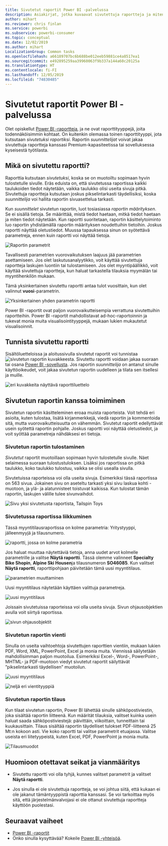 ```yaml
---
title: Sivutetut raportit Power BI -palvelussa
description: Asiakirjat, jotka kuvaavat sivutettuja raportteja ja miten niitä voi tarkastella Power BI-palvelussa
author: mihart
ms.reviewer: chris finlan
ms.service: powerbi
ms.subservice: powerbi-consumer
ms.topic: conceptual
ms.date: 12/02/2019
ms.author: mihart
LocalizationGroup: Common tasks
ms.openlocfilehash: a66189707bc6b688be012eeb59881ce4a8517ea1
ms.sourcegitcommit: e492895259aa39960063f9b337a144a60c20125a
ms.translationtype: HT
ms.contentlocale: fi-FI
ms.lasthandoff: 12/05/2019
ms.locfileid: "74830485"
---
```

# <a name="paginated-reports-in-the-power-bi-service"></a>Sivutetut raportit Power BI -palvelussa
Olet opiskellut [Power BI -raportteja](end-user-reports.md), ja ne ovat raporttityyppejä, joita todennäköisimmin kohtaat. On kuitenkin olemassa toinen raporttityyppi, jota kutsutaan *sivutetuksi raportiksi*. Raportin *suunnittelijat* voivat jakaa sivutettuja raportteja kanssasi Premium-kapasiteetissa tai sovelluksessa kyseisestä työtilasta. 

## <a name="what-is-a-paginated-report"></a>Mikä on sivutettu raportti?

Raporttia kutsutaan *sivutetuksi*, koska se on muotoiltu sopimaan hyvin tulostetulle sivulle. Eräs eduista on, että sivutetussa raportissa kaikki taulukoiden tiedot näytetään, vaikka taulukko olisi useita sivuja pitkä. Sivutettuja raportteja kutsutaan joskus pikselintarkasti täydellisiksi, koska *suunnittelija* voi hallita raportin sivuasettelua tarkasti.

Kun *suunnittelet* sivutetun raportin, luot tosiasiassa *raportin määrityksen*. Se ei sisällä tietoja. Se määrittää, mistä tiedot haetaan, mitkä tiedot haetaan ja miten tiedot näytetään. Kun raportti suoritetaan, raportin käsittelytoiminto luo raportin yhdistämällä raportin määrityksen noudettuihin tietoihin. Joskus raportti näyttää oletustiedot. Muussa tapauksessa sinun on syötettävä parametreja, ennen kuin raportti voi näyttää tietoja. 

   ![Raportin parametrit](./media/end-user-paginated-report/power-bi-report-parameters.png)

Tavallisesti parametrien vuorovaikutuksen laajuus jää parametrien asettamiseen. Jos olet laskutusanalyytikko, voit käyttää sivutettuja raportteja laskujen luontiin tai tulostamiseen. Jos olet myyntipäällikkö, voit käyttää sivutettuja raportteja, kun haluat tarkastella tilauksia myymälän tai myyntihenkilön mukaan. 

Tämä yksinkertainen sivutettu raportti antaa tulot vuosittain, kun olet valinnut **vuosi**-parametrin. 

![Yksinkertainen yhden parametrin raportti](./media/end-user-paginated-report/power-bi-report-simple.png)

Power BI -raportit ovat paljon vuorovaikutteisempia verrattuna sivutettuihin raportteihin. Power BI -raportit mahdollistavat ad-hoc-raportoinnin ja tukevat monia muita visualisointityyppejä, mukaan lukien mukautetut visualisoinnit.

## <a name="identify-a-paginated-report"></a>Tunnista sivutettu raportti

Sisältöluetteloissa ja aloitussivulla sivutetut raportit voi tunnistaa ![sivutetun raportin kuvakkeesta](media/end-user-paginated-report/power-bi-report-icon.png).  Sivutettu raportti voidaan jakaa suoraan tai osana [Power BI -sovellusta](end-user-apps.md). Jos raportin *suunnittelija* on antanut sinulle käyttöoikeudet, voit jakaa sivutetun raportin uudelleen ja tilata sen itsellesi ja muille.

![eri kuvakkeita näyttävä raporttiluettelo](./media/end-user-paginated-report/power-bi-report-list.png)

## <a name="interact-with-a-paginated-report"></a>Sivutetun raportin kanssa toimiminen

Sivutetun raportin käsitteleminen eroaa muista raporteista. Voit tehdä eri asioita, kuten tulostaa, lisätä kirjanmerkkejä, viedä raportin ja kommentoida sitä, mutta vuorovaikutteisuutta on vähemmän. Sivutetut raportit edellyttävät usein syötettä raportin pohjalle.  Joskus raportti voi näyttää oletustiedot, ja voit syöttää parametreja nähdäksesi eri tietoja.

### <a name="print-a-paginated-report"></a>Sivutetun raportin tulostaminen

*Sivutetut* raportit muotoillaan sopimaan hyvin tulostetulle sivulle. Näet selaimessa suoraan tulostustuloksen. Lisäksi jos raportissa on pitkä taulukko, koko taulukko tulostuu, vaikka se olisi usealla sivulla. 

Sivutetuissa raporteissa voi olla useita sivuja. Esimerkiksi tässä raportissa on 563 sivua. Jokainen sivu on aseteltu tarkasti yksi sivu laskua kohti -muotoon, ja ylä- ja alatunnisteet toistuvat kaikissa. Kun tulostat tämän raportin, laskujen välille tulee sivunvaihdot.

   ![Sivu yksi sivutetusta raportista, Tailspin Toys](./media/end-user-paginated-report/power-bi-paginated-500.png)


### <a name="navigate-the-paginated-report"></a>Sivutetussa raportissa liikkuminen

Tässä myyntitilausraportissa on kolme parametria: Yritystyyppi, jälleenmyyjä ja tilausnumero. 

![raportti, jossa on kolme parametria](./media/end-user-paginated-report/power-bi-parameter.png)

Jos haluat muuttaa näytettäviä tietoja, anna uudet arvot kolmelle parametrille ja valitse **Näytä raportti**. Tässä olemme valinneet **Specialty Bike Shopin**, **Alpine Ski Housen**ja tilausnumeron **SO46085**. Kun valitset **Näytä raportti**, raporttipohjaan päivitetään tämä uusi myyntitilaus.

![parametrien muuttaminen](./media/end-user-paginated-report/power-bi-order.png)

Uusi myyntitilaus näytetään käyttäen valittuja parametreja. 

![uusi myyntitilaus](./media/end-user-paginated-report/power-bi-new-order.png)

Joissain sivutetuissa raporteissa voi olla useita sivuja.  Sivun ohjausobjektien avulla voit siirtyä raportissa. 

![sivun ohjausobjektit](./media/end-user-paginated-report/power-bi-page.png)

### <a name="export-the-paginated-report"></a>Sivutetun raportin vienti
Sinulla on useita vaihtoehtoja sivutettujen raporttien vientiin, mukaan lukien PDF, Word, XML, PowerPoint, Excel ja monia muita. Viennissä säilytetään mahdollisimman paljon muotoilua. Esimerkiksi Excel-, Word-, PowerPoint-, MHTML- ja PDF-muotoon viedyt sivutetut raportit säilyttävät ”pikselintarkasti täydellisen” muotoilun. 

![uusi myyntitilaus](./media/end-user-paginated-report/power-bi-exporting.png)

![neljä eri vientityyppiä](./media/end-user-paginated-report/power-bi-four.png)

### <a name="subscribe-to-the-paginated-report"></a>Sivutetun raportin tilaus
Kun tilaat sivutetun raportin, Power BI lähettää sinulle sähköpostiviestin, joka sisältää raportin liitteenä. Kun määrität tilauksia, valitset kuinka usein haluat saada sähköpostiviestejä: päivittäin, viikoittain, tunneittain tai kuukausittain. Tilaus sisältää raportin täydelliset tulokset PDF-liitteenä 25 Mt:n kokoon asti. Vie koko raportti tai valitse parametrit etuajassa. Valitse useista eri liitetyypeistä, kuten Excel, PDF, PowerPoint ja monia muita.  

![Tilausmuodot](./media/end-user-paginated-report/power-bi-export-list.png)

## <a name="considerations-and-troubleshooting"></a>Huomioon otettavat seikat ja vianmääritys

- Sivutettu raportti voi olla tyhjä, kunnes valitset parametrit ja valitset **Näytä raportti**.

- Jos sinulla ei ole sivutettuja raportteja, se voi johtua siitä, että kukaan ei ole jakanut tämäntyyppistä raporttia kanssasi. Se voi tarkoittaa myös sitä, että järjestelmänvalvojasi ei ole ottanut sivutettuja raportteja käyttöön puolestasi. 

 

## <a name="next-steps"></a>Seuraavat vaiheet
- [Power BI -raportit](end-user-reports.md)
- Onko sinulla kysyttävää? Kokeile [Power BI -yhteisöä](https://community.powerbi.com/).

